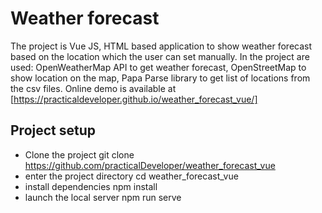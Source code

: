 # Weather forecast
The project is Vue JS, HTML based application to show weather forecast based on the location which the user can set manually.
In the project are used: OpenWeatherMap API to get weather forecast, OpenStreetMap to show location on the map, Papa Parse library to get list of locations from the csv files.
Online demo is available at [https://practicaldeveloper.github.io/weather_forecast_vue/]

## Project setup

- Clone the project
  git clone https://github.com/practicalDeveloper/weather_forecast_vue
- enter the project directory
  cd weather_forecast_vue
- install dependencies
  npm install
- launch the local server
  npm run serve
  
